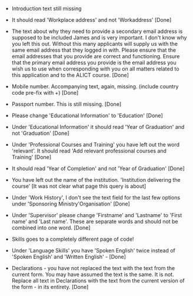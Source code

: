 - Introduction text still missing

- It should read 'Workplace address' and not 'Workaddress' [Done]

- The text about why they need to provide a secondary email address is supposed to be included James and is very important. I don't know why you left this out. Without this many applicants will supply us with the same email address that they logged in with.
Please ensure that the email addresses that you provide are correct and functioning. Ensure that the primary email address you provide is the email address you wish us to use when corresponding with you on all matters related to this application and to the ALICT course. [Done]

- Mobile number. Accompanying text, again, missing.
(include country code pre-fix with +) [Done]

- Passport number. This is still missing. [Done]

- Please change 'Educational Information' to 'Education' [Done]

- Under 'Educational Information' it should read 'Year of Graduation' and not 'Graduation' [Done]

- Under 'Professional Courses and Training' you have left out the word 'relevant'. It should read 'Add relevant professional courses and Training' [Done]

- It should read 'Year of Completion' and not 'Year of Graduation' [Done]

- You have left out the name of the institution. 'Institution delivering the course' [It was not clear what page this query is about]

- Under 'Work History', I don't see the text field for the last few options under 'Sponsoring Ministry'Organisation' [Done]

- Under 'Supervisor' please change 'Firstname' and 'Lastname' to 'First name' and 'Last name'. These are separate words and should not be combined into one word. [Done]

- Skills goes to a completely different page of code!

- Under 'Language Skills' you have 'Spoken English' twice instead of 'Spoken English' and 'Written English' - [Done]

- Declarations - you have not replaced the text with the text from the current form. You may have assumed the text is the same. It is not. Replace all text in Declarations with the text from the current version of the form - in its entirety. [Done]
